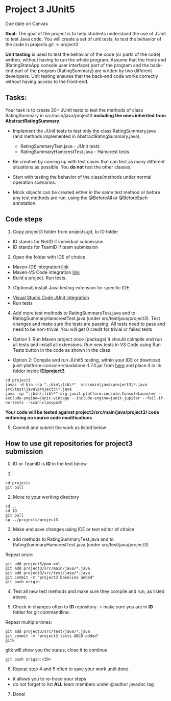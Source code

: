 # Project 3 JUnit5

Due date on Canvas

**Goal:** The goal of the project is to help students understand the use of JUnit to test Java code.  You will create a set of unit tests, to test the behavior of the code in projects.git -> project3

**Unit testing** is used to test the behavior of the code (or parts of the code) written, without having to run the whole program. Assume that the front-end (RatingStatsApp console user interface) part of the program and the back-end part of the program (RatingSummary) are written by two different developers.  Unit testing ensures that the back-end code works correctly without having access to the front-end. 

## Tasks:

Your task is to create 20+ JUnit tests to test the methods of class RatingSummary in src/main/java/project3  **including the ones inherited from AbstractRatingSummary**. 

* Implement the JUnit tests to test only the class RatingSummary.java (and methods implemented in AbstractRatingSummary.java).
    * RatingSummaryTest.java - JUnit tests
    * RatingSummaryHamcrestTest.java - Hamcrest tests

* Be creative by coming up with test cases that can test as many different situations as possible. You **do not** test the other classes.

* Start with testing the behavior of the class/methods under normal operation scenarios.  
* Mock objects can be created either in the same test method or before any test methods are run, using the @BeforeAll or @BeforeEach annotation. 

## Code steps 

1. Copy project3 folder from projects.git, to ID folder 
  * ID stands for NetID if individual submission
  * ID stands for TeamID if team submission  
2. Open the folder with IDE of choice 
  * Maven-IDE integration [link](https://maven.apache.org/ide.html) 
  * Maven-VS Code integration [link](https://code.visualstudio.com/docs/java/java-build)
  * Build a project. Run tests. 
3. (Optional) install Java testing extension for specific IDE  
  * [Visual Studio Code JUnit integration](https://code.visualstudio.com/docs/java/java-testing)
  * Run tests
4. Add more test methods to RatingSummaryTest.java and to RatingSummaryHamcrestTest.java (under src/test/java/project3). Test changes and make sure the tests are passing. All tests need to pass and need to be non-trivial. You will get 0 credit for trivial or failed tests 

  * Option 1. Run Maven project once (package) it should coimpile and run all tests and install all extensions. Run new tests in VS Code using Run Tests button in the code as shown in the class 

  * Option 2: Compile and run JUnit5 testing, within your IDE or download junit-platform-console-standalone-1.7.0.jar from [here]( https://repo1.maven.org/maven2/org/junit/platform/junit-platform-console-standalone/1.7.0) and place it in lib folder inside **ID/project3** 

```
cd project3
javac -d bin –cp ".;bin\;lib\*"  src\main\java\project3\*.java src\test\java\project3\*.java
java -cp ".;bin\;lib\*" org.junit.platform.console.ConsoleLauncher --exclude-engine=junit-vintage --include-engine=junit-jupiter --fail-if-no-tests --scan-classpath
```
**Your code will be tested against project3/src/main/java/project3/ code enforcing no source code modifications**

5. Commit and submit the work as listed below 


## How to use git repositories for project3 submission

0. ID or TeamID is **ID** in the text below 

1. 
```
cd projects
git pull
```

2. Move to your working directory
```
cd ..
cd ID
git pull
cp ../projects/project3 
```

3. Make and save changes using IDE or text editor of choice 

* add methods to RatingSummaryTest.java and to RatingSummaryHamcrestTest.java (under src/test/java/project3)

Repeat once:
```
git add project3/pom.xml
git add project3/src/main/java/*.java
git add project3/src/test/java/*.java
git commit -m "project3 baseline added"
git push origin
```

4. Test all new test methods and make sure they compile and run, as listed above. 

5. Check in changes often to  **ID** repository 
-> make sure you are in **ID** folder for git commandline:

Repeat multiple times: 
```
git add project3/src/test/java/*.java
git commit -m "project3 tests ABCD added"
gitk
```
gitk will show you the status, close it to continue
```
git push origin:<ID>
```

6. Repeat step 4 and 5 often to save your work until done. 
  * it allows you to re-trace your steps
  * do not forget to list **ALL** team members under @author javadoc tag

7. Done! 
